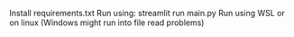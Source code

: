 Install requirements.txt
Run using: streamlit run main.py
Run using WSL or on linux (Windows might run into file read problems)
